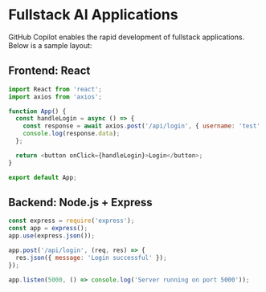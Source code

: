 # Fullstack AI Applications

<!-- Copilot Prompt: "Generate a basic fullstack application using React frontend and Node.js backend." -->

GitHub Copilot enables the rapid development of fullstack applications. Below is a sample layout:

## Frontend: React

```javascript
import React from 'react';
import axios from 'axios';

function App() {
  const handleLogin = async () => {
    const response = await axios.post('/api/login', { username: 'test' });
    console.log(response.data);
  };

  return <button onClick={handleLogin}>Login</button>;
}

export default App;
```

## Backend: Node.js + Express

```javascript
const express = require('express');
const app = express();
app.use(express.json());

app.post('/api/login', (req, res) => {
  res.json({ message: 'Login successful' });
});

app.listen(5000, () => console.log('Server running on port 5000'));
```